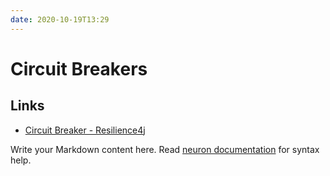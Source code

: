 ```yaml
---
date: 2020-10-19T13:29
---
```


# Circuit Breakers

## Links
- [Circuit Breaker - Resilience4j](https://rusyasoft.github.io/java/2020/03/30/Circuit-Breaker-Resilience4j/)


Write your Markdown content here. Read [neuron documentation](https://neuron.zettel.page/2011404.html) for syntax help.

